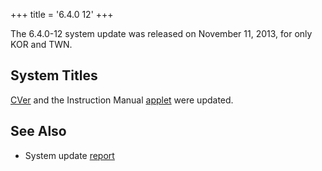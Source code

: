 +++
title = '6.4.0 12'
+++

The 6.4.0-12 system update was released on November 11, 2013, for only
KOR and TWN.

## System Titles

[CVer](CVer "wikilink") and the Instruction Manual
[applet](Title_list "wikilink") were updated.

## See Also

- System update
  [report](http://yls8.mtheall.com/ninupdates/reports.php?date=11-11-13_07-05-02&sys=ctr)
